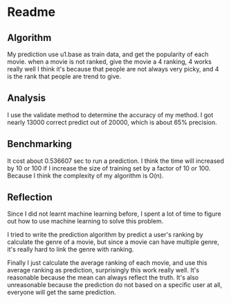 # Readme

## Algorithm
My prediction use u1.base as train data, and get the popularity of each movie.
when a movie is not ranked, give the movie a 4 ranking, 4 works really well I
think it's because that people are not always very picky, and 4 is the rank that
people are trend to give.

## Analysis
I use the validate method to determine the accuracy of my method. I got nearly 
13000 correct predict out of 20000, which is about 65% precision.  

## Benchmarking
It cost about 0.536607 sec to run a prediction. I think the time will increased
by 10 or 100 if I increase the size of training set by a factor of 10 or 100.   
Because I think the complexity of my algorithm is O(n).

## Reflection
Since I did not learnt machine learning before, I spent a lot of
time to figure out how to use machine learning to solve this problem.

I tried to write the prediction algorithm by predict a user's ranking by 
calculate the genre of a movie, but since a movie can have multiple genre, 
it's really hard to link the genre with ranking.

Finally I just calculate the average ranking of each movie, and use this 
average ranking as prediction, surprisingly this work really well. 
It's reasonable because the mean can always reflect the truth. 
It's also unreasonable because the prediction do not based on a 
specific user at all, everyone will get the same prediction.

